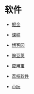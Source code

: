 # 软件


<div id = "首"></div>
<script src = "../js/首.js"></script>


* [掘金](https://juejin.cn/)
* [课程](https://juejin.cn/course)


* [博客园](https://www.cnblogs.com/)


* [豌豆荚](https://m.wandoujia.com/)
* [应用宝](https://sj.qq.com/)
* [荔枝软件](https://www.lizhi.io/)


* [小阮](http://ruanyifeng.com/blog/)
